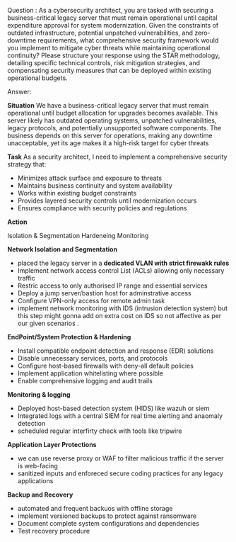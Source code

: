 Question : 
As a cybersecurity architect, you are tasked with securing a business-critical legacy server that must remain operational until capital expenditure approval for system modernization. Given the constraints of outdated infrastructure, potential unpatched vulnerabilities, and zero-downtime requirements, what comprehensive security framework would you implement to mitigate cyber threats while maintaining operational continuity? Please structure your response using the STAR methodology, detailing specific technical controls, risk mitigation strategies, and compensating security measures that can be deployed within existing operational budgets.

Answer: 

**Situation**
We have a business-critical legacy server that must remain operational until budget allocation for upgrades becomes available. This server likely has outdated operating systems, unpatched vulnerabilities, legacy protocols, and potentially unsupported software components. The business depends on this server for operations, making any downtime unacceptable, yet its age makes it a high-risk target for cyber threats

**Task** 
As a security architect, I need to implement a comprehensive security strategy that:

- Minimizes attack surface and exposure to threats
- Maintains business continuity and system availability
- Works within existing budget constraints
- Provides layered security controls until modernization occurs
- Ensures compliance with security policies and regulations

**Action** 

Isolation & Segmentation 
Hardeneing 
Monitoring 

**Network Isolation and Segmentation**
- placed the legacy server in a **dedicated VLAN with strict firewakk rules**
- Implement network access control List (ACLs) allowing only necessary traffic
- Restric access to only authorised IP range and essential services
- Deploy a jump server/bastion host for adminstrative access
- Configure VPN-only access for remote admin task
- implement network monitoring with IDS (intrusion detection system) but this step might gonna add on extra cost on IDS so not affective as per our given scenarios .

**EndPoint/System Protection & Hardening**

- Install compatible endpoint detection and response (EDR) solutions
- Disable unnecessary services, ports, and protocols
- Configure host-based firewalls with deny-all default policies
- Implement application whitelisting where possible
- Enable comprehensive logging and audit trails

**Monitoring & logging** 

- Deployed host-based detection system (HIDS) like wazuh or siem
- Integrated logs with a central SIEM for real time alerting and anaomaly detection
- scheduled regular interfirty check with tools like tripwire

**Application Layer Protections**

- we can use reverse proxy or WAF to filter malicious traffic if the server is web-facing
- sanitized inputs and enforeced secure coding practices for any legacy applications

**Backup and Recovery** 

- automated and frequent backuos with offline storage
- implement versioned backups to protect against ransomware
- Document complete system configurations and dependencies 
- Test recovery procedure
  
